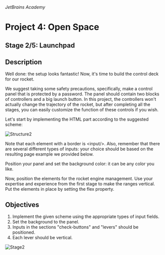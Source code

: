 *JetBrains Academy*
# Project 4: Open Space

## Stage 2/5: Launchpad

## Description
Well done: the setup looks fantastic! Now, it's time to build the control deck for our rocket.

We suggest taking some safety precautions, specifically, make a control panel that is protected by a password. The panel should contain two blocks of controllers and a big launch button. In this project, the controllers won't actually change the trajectory of the rocket, but after completing all the stages, you can easily customize the function of these controls if you wish.

Let's start by implementing the HTML part according to the suggested scheme:

![Structure2](https://user-images.githubusercontent.com/31639106/119217207-d4d52800-bb02-11eb-955f-c80f1e9744af.png)

Note that each element with a border is \<input/\>. Also, remember that there are several different types of inputs: your choice should be based on the resulting page example we provided below.

Position your panel and set the background color: it can be any color you like.

Now, position the elements for the rocket engine management. Use your expertise and experience from the first stage to make the ranges vertical. Put the elements in place by setting the flex property.

## Objectives
1. Implement the given scheme using the appropriate types of input fields.
1. Set the background to the panel.
1. Inputs in the sections "check-buttons" and "levers" should be positioned.
1. Each lever should be vertical.

![Stage2](https://user-images.githubusercontent.com/31639106/119217189-ad7e5b00-bb02-11eb-8b78-2dc474225a05.png)